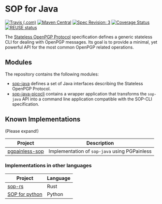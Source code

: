 <!--
SPDX-FileCopyrightText: 2021 Paul Schaub <vanitasvitae@fsfe.org>

SPDX-License-Identifier: Apache-2.0
-->

# SOP for Java

[![Travis (.com)](https://travis-ci.com/pgpainless/sop-java.svg?branch=master)](https://travis-ci.com/pgpainless/sop-java)
[![Maven Central](https://badgen.net/maven/v/maven-central/org.pgpainless/sop-java)](https://search.maven.org/artifact/org.pgpainless/sop-java)
[![Spec Revision: 3](https://img.shields.io/badge/Spec%20Revision-3-blue)](https://datatracker.ietf.org/doc/html/draft-dkg-openpgp-stateless-cli-03)
[![Coverage Status](https://coveralls.io/repos/github/pgpainless/sop-java/badge.svg?branch=master)](https://coveralls.io/github/pgpainless/sop-java?branch=master)
[![REUSE status](https://api.reuse.software/badge/github.com/pgpainless/sop-java)](https://api.reuse.software/info/github.com/pgpainless/sop-java)

The [Stateless OpenPGP Protocol](https://datatracker.ietf.org/doc/html/draft-dkg-openpgp-stateless-cli-03) specification
defines a generic stateless CLI for dealing with OpenPGP messages.
Its goal is to provide a minimal, yet powerful API for the most common OpenPGP related operations.

## Modules

The repository contains the following modules:

* [sop-java](/sop-java) defines a set of Java interfaces describing the Stateless OpenPGP Protocol.
* [sop-java-picocli](/sop-java-picocli) contains a wrapper application that transforms the `sop-java` API into a command line application
compatible with the SOP-CLI specification.

## Known Implementations
(Please expand!)

| Project                                                                               | Description                                   |
|---------------------------------------------------------------------------------------|-----------------------------------------------|
| [pgpainless-sop](https://github.com/pgpainless/pgpainless/tree/master/pgpainless-sop) | Implementation of `sop-java` using PGPainless |

### Implementations in other languages
| Project                                         | Language |
|-------------------------------------------------|----------|
| [sop-rs](https://sequoia-pgp.gitlab.io/sop-rs/) | Rust     |
| [SOP for python](https://pypi.org/project/sop/) | Python   |
